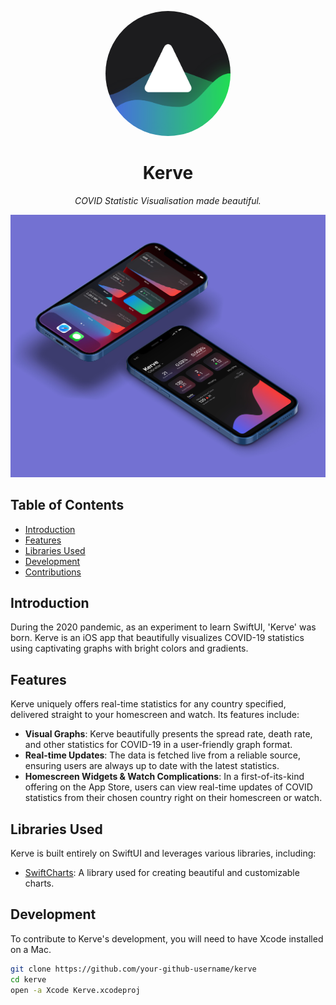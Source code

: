 <p align="center">
  <img src="/Design/Icon-App-iTunes.png" alt="Kerve Logo" width="200" style="border-radius: 100px;">
  <h1 align="center">Kerve</h1>
</p>

<p align="center">
  <i>COVID Statistic Visualisation made beautiful.</i>
</p>

![Kerve Mockup](/Design/Kerve%20iPhone%20Mockup.jpg)



## Table of Contents

- [Introduction](#introduction)
- [Features](#features)
- [Libraries Used](#libraries-used)
- [Development](#development)
- [Contributions](#contributions)

## Introduction

During the 2020 pandemic, as an experiment to learn SwiftUI, 'Kerve' was born. Kerve is an iOS app that beautifully visualizes COVID-19 statistics using captivating graphs with bright colors and gradients.

## Features

Kerve uniquely offers real-time statistics for any country specified, delivered straight to your homescreen and watch. Its features include:

- **Visual Graphs**: Kerve beautifully presents the spread rate, death rate, and other statistics for COVID-19 in a user-friendly graph format.
- **Real-time Updates**: The data is fetched live from a reliable source, ensuring users are always up to date with the latest statistics.
- **Homescreen Widgets & Watch Complications**: In a first-of-its-kind offering on the App Store, users can view real-time updates of COVID statistics from their chosen country right on their homescreen or watch.

## Libraries Used

Kerve is built entirely on SwiftUI and leverages various libraries, including:

- [SwiftCharts](https://github.com/i-schuetz/SwiftCharts): A library used for creating beautiful and customizable charts.

## Development

To contribute to Kerve's development, you will need to have Xcode installed on a Mac. 

```bash
git clone https://github.com/your-github-username/kerve
cd kerve
open -a Xcode Kerve.xcodeproj
